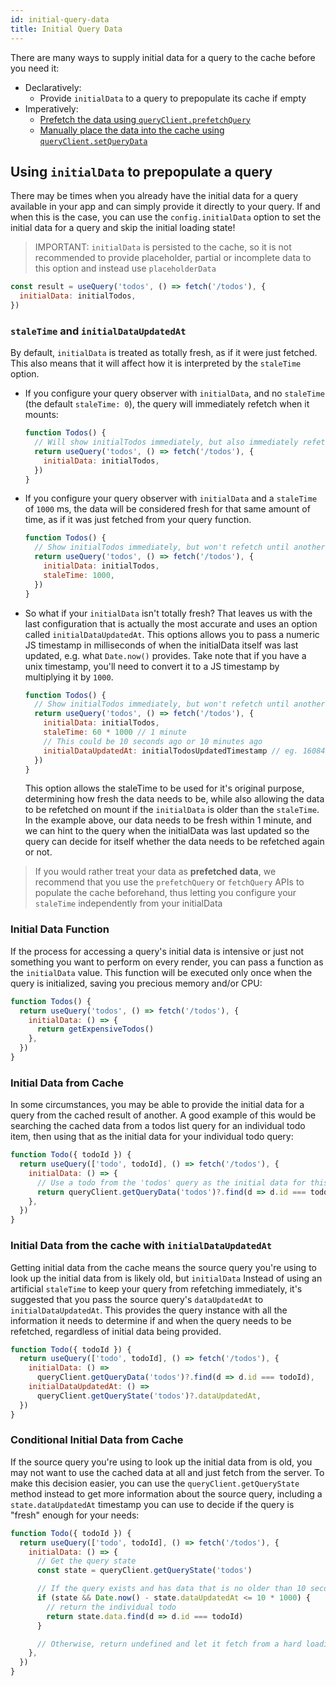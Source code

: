 ```yaml
---
id: initial-query-data
title: Initial Query Data
---
```


There are many ways to supply initial data for a query to the cache before you need it:

- Declaratively:
  - Provide `initialData` to a query to prepopulate its cache if empty
- Imperatively:
  - [Prefetch the data using `queryClient.prefetchQuery`](./prefetching)
  - [Manually place the data into the cache using `queryClient.setQueryData`](./prefetching)

## Using `initialData` to prepopulate a query

There may be times when you already have the initial data for a query available in your app and can simply provide it directly to your query. If and when this is the case, you can use the `config.initialData` option to set the initial data for a query and skip the initial loading state!

> IMPORTANT: `initialData` is persisted to the cache, so it is not recommended to provide placeholder, partial or incomplete data to this option and instead use `placeholderData`

```js
const result = useQuery('todos', () => fetch('/todos'), {
  initialData: initialTodos,
})
```

### `staleTime` and `initialDataUpdatedAt`

By default, `initialData` is treated as totally fresh, as if it were just fetched. This also means that it will affect how it is interpreted by the `staleTime` option.

- If you configure your query observer with `initialData`, and no `staleTime` (the default `staleTime: 0`), the query will immediately refetch when it mounts:

  ```js
  function Todos() {
    // Will show initialTodos immediately, but also immediately refetch todos after mount
    return useQuery('todos', () => fetch('/todos'), {
      initialData: initialTodos,
    })
  }
  ```

- If you configure your query observer with `initialData` and a `staleTime` of `1000` ms, the data will be considered fresh for that same amount of time, as if it was just fetched from your query function.

  ```js
  function Todos() {
    // Show initialTodos immediately, but won't refetch until another interaction event is encountered after 1000 ms
    return useQuery('todos', () => fetch('/todos'), {
      initialData: initialTodos,
      staleTime: 1000,
    })
  }
  ```

- So what if your `initialData` isn't totally fresh? That leaves us with the last configuration that is actually the most accurate and uses an option called `initialDataUpdatedAt`. This options allows you to pass a numeric JS timestamp in milliseconds of when the initialData itself was last updated, e.g. what `Date.now()` provides. Take note that if you have a unix timestamp, you'll need to convert it to a JS timestamp by multiplying it by `1000`.
  ```js
  function Todos() {
    // Show initialTodos immediately, but won't refetch until another interaction event is encountered after 1000 ms
    return useQuery('todos', () => fetch('/todos'), {
      initialData: initialTodos,
      staleTime: 60 * 1000 // 1 minute
      // This could be 10 seconds ago or 10 minutes ago
      initialDataUpdatedAt: initialTodosUpdatedTimestamp // eg. 1608412420052
    })
  }
  ```
  This option allows the staleTime to be used for it's original purpose, determining how fresh the data needs to be, while also allowing the data to be refetched on mount if the `initialData` is older than the `staleTime`. In the example above, our data needs to be fresh within 1 minute, and we can hint to the query when the initialData was last updated so the query can decide for itself whether the data needs to be refetched again or not.

> If you would rather treat your data as **prefetched data**, we recommend that you use the `prefetchQuery` or `fetchQuery` APIs to populate the cache beforehand, thus letting you configure your `staleTime` independently from your initialData

### Initial Data Function

If the process for accessing a query's initial data is intensive or just not something you want to perform on every render, you can pass a function as the `initialData` value. This function will be executed only once when the query is initialized, saving you precious memory and/or CPU:

```js
function Todos() {
  return useQuery('todos', () => fetch('/todos'), {
    initialData: () => {
      return getExpensiveTodos()
    },
  })
}
```

### Initial Data from Cache

In some circumstances, you may be able to provide the initial data for a query from the cached result of another. A good example of this would be searching the cached data from a todos list query for an individual todo item, then using that as the initial data for your individual todo query:

```js
function Todo({ todoId }) {
  return useQuery(['todo', todoId], () => fetch('/todos'), {
    initialData: () => {
      // Use a todo from the 'todos' query as the initial data for this todo query
      return queryClient.getQueryData('todos')?.find(d => d.id === todoId)
    },
  })
}
```

### Initial Data from the cache with `initialDataUpdatedAt`

Getting initial data from the cache means the source query you're using to look up the initial data from is likely old, but `initialData` Instead of using an artificial `staleTime` to keep your query from refetching immediately, it's suggested that you pass the source query's `dataUpdatedAt` to `initialDataUpdatedAt`. This provides the query instance with all the information it needs to determine if and when the query needs to be refetched, regardless of initial data being provided.

```js
function Todo({ todoId }) {
  return useQuery(['todo', todoId], () => fetch('/todos'), {
    initialData: () =>
      queryClient.getQueryData('todos')?.find(d => d.id === todoId),
    initialDataUpdatedAt: () =>
      queryClient.getQueryState('todos')?.dataUpdatedAt,
  })
}
```

### Conditional Initial Data from Cache

If the source query you're using to look up the initial data from is old, you may not want to use the cached data at all and just fetch from the server. To make this decision easier, you can use the `queryClient.getQueryState` method instead to get more information about the source query, including a `state.dataUpdatedAt` timestamp you can use to decide if the query is "fresh" enough for your needs:

```js
function Todo({ todoId }) {
  return useQuery(['todo', todoId], () => fetch('/todos'), {
    initialData: () => {
      // Get the query state
      const state = queryClient.getQueryState('todos')

      // If the query exists and has data that is no older than 10 seconds...
      if (state && Date.now() - state.dataUpdatedAt <= 10 * 1000) {
        // return the individual todo
        return state.data.find(d => d.id === todoId)
      }

      // Otherwise, return undefined and let it fetch from a hard loading state!
    },
  })
}
```